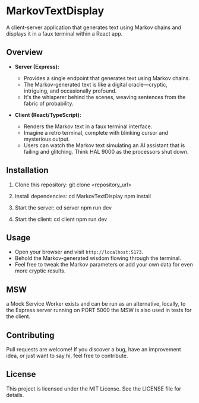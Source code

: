 # MarkovTextDisplay

A client-server application that generates text using Markov chains and displays it in a faux terminal within a React app.

## Overview

- **Server (Express):**
  - Provides a single endpoint that generates text using Markov chains.
  - The Markov-generated text is like a digital oracle—cryptic, intriguing, and occasionally profound.
  - It's the whisperer behind the scenes, weaving sentences from the fabric of probability.

- **Client (React/TypeScript):**
  - Renders the Markov text in a faux terminal interface.
  - Imagine a retro terminal, complete with blinking cursor and mysterious output.
  - Users can watch the Markov text simulating an AI assistant that is failing and glitching.  Think HAL 9000 as the processors shut down.

## Installation

1. Clone this repository:
git clone <repository_url>


2. Install dependencies:
cd MarkovTextDisplay npm install


3. Start the server:
cd server
npm run dev


4. Start the client:
cd client
npm run dev


## Usage

- Open your browser and visit `http://localhost:5173`.
- Behold the Markov-generated wisdom flowing through the terminal.
- Feel free to tweak the Markov parameters or add your own data for even more cryptic results.

## MSW
a Mock Service Worker exists and can be run as an alternative, locally, to the Express server running on PORT 5000
the MSW is also used in tests for the client.

## Contributing

Pull requests are welcome! If you discover a bug, have an improvement idea, or just want to say hi, feel free to contribute.

## License

This project is licensed under the MIT License. See the LICENSE file for details.



